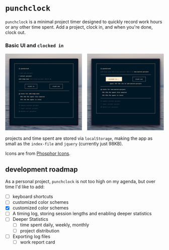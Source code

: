 # `punchclock`

`punchclock` is a minimal project timer designed to quickly record work hours or any other time spent.
Add a project, clock in, and when you're done, clock out.

### Basic UI and `clocked in`
<img src="res/ui.png">

projects and time spent are stored via `localStorage`, making the app as small as the `index-file` and `jquery` (currently just 98KB).

Icons are from [Phosphor Icons](https://phosphoricons.com/).

## development roadmap

As a personal project, `punchclock` is not too high on my agenda, but over time I'd like to add:

- [ ] keyboard shortcuts
- [ ] customized color schemes
- [x] customized color schemes
- [ ] A timing log, storing session lengths and enabling deeper statistics
- [ ] Deeper Statistics
	- [ ] time spent daily, weekly, monthly
	- [ ] project distribution
- [ ] Exporting log files
	- [ ] work report card
